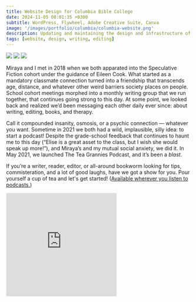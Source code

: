 ```yaml
---
title: Website Design for Columbia Bible College
date: 2024-11-05 08:01:35 +0300
subtitle: WordPress, Flywheel, Adobe Creative Suite, Canva
image: '/images/portfolio/columbia/columbia-website.png'
description: Updating and maintaining the design and infrastructure of a private college website.
tags: [website, design, writing, editing]
---
```


<div class="gallery-box">
  <div class="gallery">
    <img src="/images/the-tea-grannies-podcast.jpg" loading="lazy">
    <img src="/images/footer-3.jpg" loading="lazy">
    <img src="/images/season-three-wrapup.png" loading="lazy">
  </div>
</div>

Miraya and I met in 2018 when we both apparated into the Speculative Fiction cohort under the guidance of Eileen Cook. What started as a mandatory classmate connection turned into a friendship that transcends age, distance, and whatever other weird barriers society places on people. School cohort meetings morphed into a monthly writing group that we run together, that continues going strong to this day. At some point, we looked back and realized we’d been messaging each other daily ever since: about writing, editing, books, and therapy.

Call it compounded insanity, osmosis, or a psychic connection — whatever you want. Sometime in 2021 we both had a wild, implausible, silly idea: to start a podcast! Despite the grade-school feedback that continues to haunt me to this day (“Elise is a great asset to the class, but I wish she would speak up more!”), and Miraya’s and my mutual social anxiety, we did it. In May 2021, we launched The Tea Grannies Podcast, and it’s been a _blast_.

If you’re a writer, reader, editor, or all-around bookworm looking for tips, commisteration, and a lot of good laughs, have we got a show for you. Pour yourself a cup of tea and let's get started! ([Available wherever you listen to podcasts.](https://shows.acast.com/the-tea-grannies))

<iframe src="https://embed.acast.com/6046862044bc23628cfd7846?cover=false&feed=true" frameBorder="0" height="280px"></iframe>